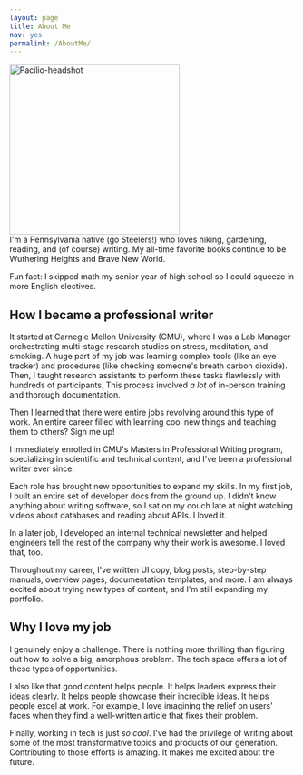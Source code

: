 ```yaml
---
layout: page
title: About Me
nav: yes
permalink: /AboutMe/
---
```


<img src="/pics-pdfs/Headshot.jpg" alt="Pacilio-headshot" width="300"/>

<br>
I'm a Pennsylvania native (go Steelers!) who loves hiking, gardening, reading, and (of course) writing. My all-time favorite books continue to be Wuthering Heights and Brave New World.

Fun fact: I skipped math my senior year of high school so I could squeeze in more English electives.

## How I became a professional writer

It started at Carnegie Mellon University (CMU), where I was a Lab Manager orchestrating multi-stage research studies on stress, meditation, and smoking. A huge part of my job was learning complex tools (like an eye tracker) and procedures (like checking someone's breath carbon dioxide). Then, I taught research assistants to perform these tasks flawlessly with hundreds of participants. This process involved *a lot* of in-person training and thorough documentation.

Then I learned that there were entire jobs revolving around this type of work. An entire career filled with learning cool new things and teaching them to others? Sign me up!

I immediately enrolled in CMU's Masters in Professional Writing program, specializing in scientific and technical content, and I've been a professional writer ever since.

Each role has brought new opportunities to expand my skills. In my first job, I built an entire set of developer docs from the ground up. I didn't know anything about writing software, so I sat on my couch late at night watching videos about databases and reading about APIs. I loved it.

In a later job, I developed an internal technical newsletter and helped engineers tell the rest of the company why their work is awesome. I loved that, too.

Throughout my career, I've written UI copy, blog posts, step-by-step manuals, overview pages, documentation templates, and more. I am always excited about trying new types of content, and I'm still expanding my portfolio.

## Why I love my job

I genuinely enjoy a challenge. There is nothing more thrilling than figuring out how to solve a big, amorphous problem. The tech space offers a lot of these types of opportunities.

I also like that good content helps people. It helps leaders express their ideas clearly. It helps people showcase their incredible ideas. It helps people excel at work. For example, I love imagining the relief on users' faces when they find a well-written article that fixes their problem.

Finally, working in tech is just *so cool*. I've had the privilege of writing about some of the most transformative topics and products of our generation. Contributing to those efforts is amazing. It makes me excited about the future.

